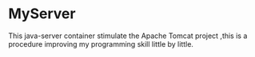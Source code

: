 MyServer
========

This java-server container stimulate the Apache  Tomcat project ,this  is a procedure improving my programming skill little by little.
